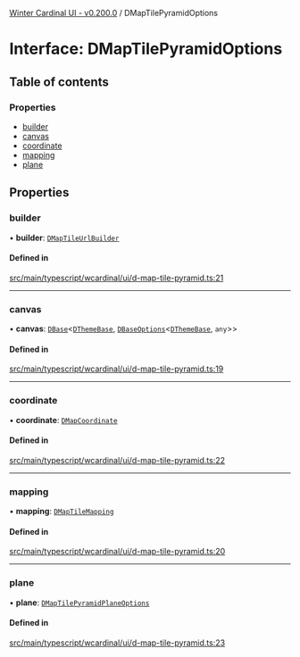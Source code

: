 [Winter Cardinal UI - v0.200.0](../index.md) / DMapTilePyramidOptions

# Interface: DMapTilePyramidOptions

## Table of contents

### Properties

- [builder](DMapTilePyramidOptions.md#builder)
- [canvas](DMapTilePyramidOptions.md#canvas)
- [coordinate](DMapTilePyramidOptions.md#coordinate)
- [mapping](DMapTilePyramidOptions.md#mapping)
- [plane](DMapTilePyramidOptions.md#plane)

## Properties

### builder

• **builder**: [`DMapTileUrlBuilder`](../index.md#dmaptileurlbuilder)

#### Defined in

[src/main/typescript/wcardinal/ui/d-map-tile-pyramid.ts:21](https://github.com/winter-cardinal/winter-cardinal-ui/blob/v0.200.0/src/main/typescript/wcardinal/ui/d-map-tile-pyramid.ts#L21)

___

### canvas

• **canvas**: [`DBase`](../classes/DBase.md)<[`DThemeBase`](DThemeBase.md), [`DBaseOptions`](DBaseOptions.md)<[`DThemeBase`](DThemeBase.md), `any`\>\>

#### Defined in

[src/main/typescript/wcardinal/ui/d-map-tile-pyramid.ts:19](https://github.com/winter-cardinal/winter-cardinal-ui/blob/v0.200.0/src/main/typescript/wcardinal/ui/d-map-tile-pyramid.ts#L19)

___

### coordinate

• **coordinate**: [`DMapCoordinate`](DMapCoordinate.md)

#### Defined in

[src/main/typescript/wcardinal/ui/d-map-tile-pyramid.ts:22](https://github.com/winter-cardinal/winter-cardinal-ui/blob/v0.200.0/src/main/typescript/wcardinal/ui/d-map-tile-pyramid.ts#L22)

___

### mapping

• **mapping**: [`DMapTileMapping`](DMapTileMapping.md)

#### Defined in

[src/main/typescript/wcardinal/ui/d-map-tile-pyramid.ts:20](https://github.com/winter-cardinal/winter-cardinal-ui/blob/v0.200.0/src/main/typescript/wcardinal/ui/d-map-tile-pyramid.ts#L20)

___

### plane

• **plane**: [`DMapTilePyramidPlaneOptions`](DMapTilePyramidPlaneOptions.md)

#### Defined in

[src/main/typescript/wcardinal/ui/d-map-tile-pyramid.ts:23](https://github.com/winter-cardinal/winter-cardinal-ui/blob/v0.200.0/src/main/typescript/wcardinal/ui/d-map-tile-pyramid.ts#L23)
